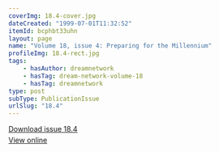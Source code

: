 ```yaml
---
coverImg: 18.4-cover.jpg
dateCreated: "1999-07-01T11:32:52"
itemId: bcphbt33uhn
layout: page
name: "Volume 18, issue 4: Preparing for the Millennium"
profileImg: 18.4-rect.jpg
tags:
    - hasAuthor: dreamnetwork
    - hasTag: dream-network-volume-18
    - hasTag: dreamnetwork
type: post
subType: PublicationIssue
urlSlug: "18.4"
---
```


<p style="margin-block-end: 5px; margin-block-start: 5px;"><a href="../files/pdfs/Volume_18/18.4-Dream-Network-Vol-18-No-4.pdf" download="">Download issue 18.4</a></p><p style="margin-block-end: 5px; margin-block-start: 5px;"><a href="../files/pdfs/Volume_18/18.4-Dream-Network-Vol-18-No-4.pdf">View online</a></p>
